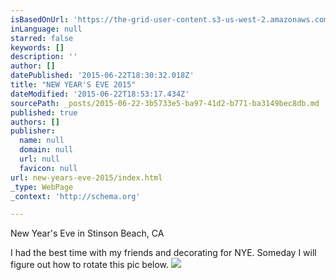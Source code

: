 ```yaml
---
isBasedOnUrl: 'https://the-grid-user-content.s3-us-west-2.amazonaws.com/672342f4-97de-44ad-9a00-aae37731d5c0.jpg'
inLanguage: null
starred: false
keywords: []
description: ''
author: []
datePublished: '2015-06-22T18:30:32.018Z'
title: "NEW YEAR'S EVE 2015"
dateModified: '2015-06-22T18:53:17.434Z'
sourcePath: _posts/2015-06-22-3b5733e5-ba97-41d2-b771-ba3149bec8db.md
published: true
authors: []
publisher:
  name: null
  domain: null
  url: null
  favicon: null
url: new-years-eve-2015/index.html
_type: WebPage
_context: 'http://schema.org'

---
```

New Year's Eve in Stinson Beach, CA

I had the best time with my friends and decorating for NYE. Someday I will figure out how to rotate this pic below. ![](https://the-grid-user-content.s3-us-west-2.amazonaws.com/672342f4-97de-44ad-9a00-aae37731d5c0.jpg)